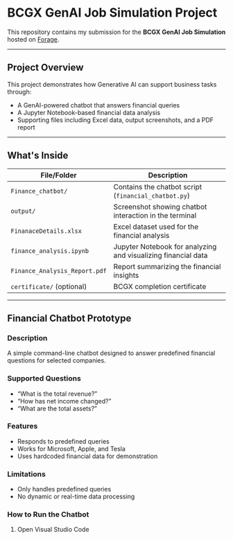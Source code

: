 # BCGX GenAI Job Simulation Project

This repository contains my submission for the **BCGX GenAI Job Simulation** hosted on [Forage](https://www.theforage.com/simulations/bcg/gen-ai-anlo).

---

## Project Overview

This project demonstrates how Generative AI can support business tasks through:

- A GenAI-powered chatbot that answers financial queries
- A Jupyter Notebook-based financial data analysis
- Supporting files including Excel data, output screenshots, and a PDF report

---

## What's Inside

| File/Folder                    | Description |
|-------------------------------|-------------|
| `Finance_chatbot/`            | Contains the chatbot script (`financial_chatbot.py`) |
| `output/`                     | Screenshot showing chatbot interaction in the terminal |
| `FinanaceDetails.xlsx`        | Excel dataset used for the financial analysis |
| `finance_analysis.ipynb`      | Jupyter Notebook for analyzing and visualizing financial data |
| `Finance_Analysis_Report.pdf` | Report summarizing the financial insights |
| `certificate/` (optional)     | BCGX completion certificate |

---

## Financial Chatbot Prototype

### Description

A simple command-line chatbot designed to answer predefined financial questions for selected companies.

### Supported Questions

- “What is the total revenue?”
- “How has net income changed?”
- “What are the total assets?”

### Features

- Responds to predefined queries
- Works for Microsoft, Apple, and Tesla
- Uses hardcoded financial data for demonstration

### Limitations

- Only handles predefined queries
- No dynamic or real-time data processing

### How to Run the Chatbot

1. Open Visual Studio Code
